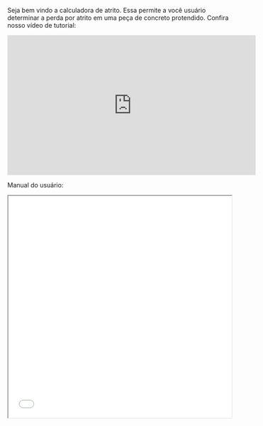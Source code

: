Seja bem vindo a calculadora de atrito. Essa permite a você usuário determinar a perda por atrito em uma peça de concreto protendido. Confira nosso vídeo de tutorial:  

<center> <iframe width="560" height="315" src="https://www.youtube.com/embed/xPU8OAjjS4k" title="YouTube video player" frameborder="0" allow="accelerometer; autoplay; clipboard-write; encrypted-media; gyroscope; picture-in-picture" allowfullscreen></iframe> </center>     

Manual do usuário:  

<center> <iframe src="/uploads/media/default/0001/01/540cb75550adf33f281f29132dddd14fded85bfc.pdf" width="100%" height="500px"></iframe> </center>   
